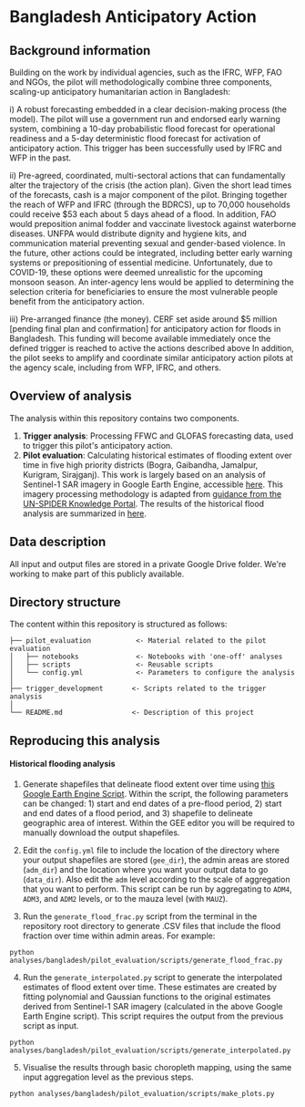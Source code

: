 # Bangladesh Anticipatory Action

## Background information

Building on the work by individual agencies, such as the IFRC, WFP, FAO and NGOs, the pilot will methodologically combine three components, scaling-up anticipatory humanitarian action in Bangladesh:

i) A robust forecasting embedded in a clear decision-making process (the model).
The pilot will use a government run and endorsed early warning system, combining a 10-day probabilistic flood forecast for operational readiness and a 5-day deterministic flood forecast for activation of anticipatory action. This trigger has been successfully used by IFRC and WFP in the past.
  
ii) Pre-agreed, coordinated, multi-sectoral actions that can fundamentally alter the trajectory of the crisis (the action plan).
Given the short lead times of the forecasts, cash is a major component of the pilot. Bringing together the reach of WFP and IFRC (through the BDRCS), up to 70,000 households could receive $53 each about 5 days ahead of a flood.
In addition, FAO would preposition animal fodder and vaccinate livestock against waterborne diseases. UNFPA would distribute dignity and hygiene kits, and communication material preventing sexual and gender-based violence.
In the future, other actions could be integrated, including better early warning systems or prepositioning of essential medicine. Unfortunately, due to COVID-19, these options were deemed unrealistic for the upcoming monsoon season.
An inter-agency lens would be applied to determining the selection criteria for beneficiaries to ensure the most vulnerable people benefit from the anticipatory action.

iii) Pre-arranged finance (the money).
CERF set aside around $5 million [pending final plan and confirmation] for anticipatory action for floods in
Bangladesh. This funding will become available immediately once the defined trigger is reached to active the actions described above
In addition, the pilot seeks to amplify and coordinate similar anticipatory action pilots at the agency scale, including from WFP, IFRC, and others.

## Overview of analysis

The analysis within this repository contains two components. 

1. **Trigger analysis**: Processing FFWC and GLOFAS forecasting data, used to trigger this pilot's anticipatory action. 
2. **Pilot evaluation**: Calculating historical estimates of flooding extent over time in five high priority districts (Bogra, Gaibandha, Jamalpur, Kurigram, Sirajganj). This work is largely based on an analysis of Sentinel-1 SAR imagery in Google Earth Engine, accessible [here](https://code.earthengine.google.com/0fe2c1f3b2cf8ef6fe9aa81382b00191). This imagery processing methodology is adapted from [guidance from the UN-SPIDER Knowledge Portal](https://un-spider.org/advisory-support/recommended-practices/recommended-practice-google-earth-engine-flood-mapping/step-by-step). The results of the historical flood analysis are summarized in [here](https://ocha-dap.github.io/pa-anticipatory-action/analyses/bangladesh/validation/summary_flooding.html).

## Data description

All input and output files are stored in a private Google Drive folder. We're working to make part of this publicly available.

## Directory structure 

The content within this repository is structured as follows: 

```
├── pilot_evaluation           <- Material related to the pilot evaluation
│   ├── notebooks              <- Notebooks with 'one-off' analyses
│   ├── scripts                <- Reusable scripts
│   └── config.yml             <- Parameters to configure the analysis
│
├── trigger_development       <- Scripts related to the trigger analysis
│
└── README.md                 <- Description of this project
```

## Reproducing this analysis 

#### Historical flooding analysis

1. Generate shapefiles that delineate flood extent over time using [this Google Earth Engine Script](https://code.earthengine.google.com/0fe2c1f3b2cf8ef6fe9aa81382b00191). Within the script, the following parameters can be changed: 1) start and end dates of a pre-flood period, 2) start and end dates of a flood period, and 3) shapefile to delineate geographic area of interest. Within the GEE editor you will be required to manually download the output shapefiles. 

2. Edit the ```config.yml``` file to include the location of the directory where your output shapefiles are stored (```gee_dir```), the admin areas are stored (```adm_dir```) and the location where you want your output data to go (```data_dir```). Also edit the ```adm``` level according to the scale of aggregation that you want to perform. This script can be run by aggregating to ```ADM4```, ```ADM3```, and ```ADM2``` levels, or to the mauza level (with ```MAUZ```).

3. Run the ```generate_flood_frac.py``` script from the terminal in the repository root directory to generate .CSV files that include the flood fraction over time within admin areas. For example: 

```
python analyses/bangladesh/pilot_evaluation/scripts/generate_flood_frac.py 
```

4. Run the ```generate_interpolated.py``` script to generate the interpolated estimates of flood extent over time. These estimates are created by fitting polynomial and Gaussian functions to the original estimates derived from Sentinel-1 SAR imagery (calculated in the above Google Earth Engine script). This script requires the output from the previous script as input. 

```
python analyses/bangladesh/pilot_evaluation/scripts/generate_interpolated.py
```

5. Visualise the results through basic choropleth mapping, using the same input aggregation level as the previous steps.

```
python analyses/bangladesh/pilot_evaluation/scripts/make_plots.py
```

